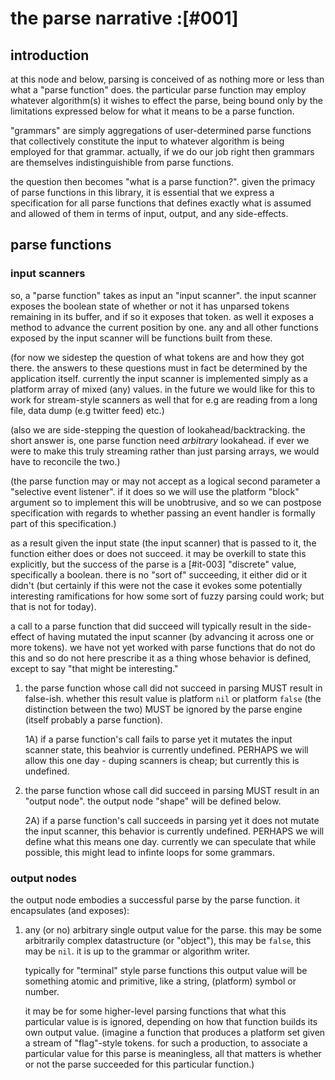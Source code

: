 # the parse narrative :[#001]

## introduction

at this node and below, parsing is conceived of as nothing more or less
than what a "parse function" does. the particular parse function may
employ whatever algorithm(s) it wishes to effect the parse, being bound
only by the limitations expressed below for what it means to be a parse
function.

"grammars" are simply aggregations of user-determined parse functions that
collectively constitute the input to whatever algorithm is being employed
for that grammar. actually, if we do our job right then grammars are
themselves indistinguishible from parse functions.

the question then becomes "what is a parse function?". given the primacy
of parse functions in this library, it is essential that we express a
specification for all parse functions that defines exactly what is assumed
and allowed of them in terms of input, output, and any side-effects.




## parse functions

### input scanners

so, a "parse function" takes as input an "input scanner". the input
scanner exposes the boolean state of whether or not it has unparsed
tokens remaining in its buffer, and if so it exposes that token. as well
it exposes a method to advance the current position by one. any and all
other functions exposed by the input scanner will be functions built
from these.

(for now we sidestep the question of what tokens are and how they got
there. the answers to these questions must in fact be determined by the
application itself. currently the input scanner is implemented simply as
a platform array of mixed (any) values. in the future we would like for
this to work for stream-style scanners as well that for e.g are reading
from a long file, data dump (e.g twitter feed) etc.)

(also we are side-stepping the question of lookahead/backtracking. the
short answer is, one parse function need *arbitrary* lookahead. if ever
we were to make this truly streaming rather than just parsing arrays, we
would have to reconcile the two.)

(the parse function may or may not accept as a logical second parameter a
"selective event listener". if it does so we will use the platform
"block" argument so to implement this will be unobtrusive, and so we can
postpose specification with regards to whether passing an event handler
is formally part of this specification.)

as a result given the input state (the input scanner) that is passed to it,
the function either does or does not succeed. it may be overkill to
state this explicitly, but the success of the parse is a [#it-003]
"discrete" value, specifically a boolean. there is no "sort of"
succeeding, it either did or it didn't (but certainly if this were not
the case it evokes some potentially interesting ramifications for how
some sort of fuzzy parsing could work; but that is not for today).

a call to a parse function that did succeed will typically result in the
side-effect of having mutated the input scanner (by advancing it across
one or more tokens). we have not yet worked with parse functions that do
not do this and so do not here prescribe it as a thing whose behavior is
defined, except to say "that might be interesting."

1) the parse function whose call did not succeed in parsing MUST result in
   false-ish. whether this result value is platform `nil` or platform
   `false` (the distinction between the two) MUST be ignored by the
   parse engine (itself probably a parse function).

   1A) if a parse function's call fails to parse yet it mutates the
       input scanner state, this beahvior is currently undefined.
       PERHAPS we will allow this one day - duping scanners is cheap; but
       currently this is undefined.

2) the parse function whose call did succeed in parsing MUST result in
   an "output node". the output node "shape" will be defined below.

   2A) if a parse function's call succeeds in parsing yet it does not
       mutate the input scanner, this behavior is currently undefined.
       PERHAPS we will define what this means one day. currently we can
       speculate that while possible, this might lead to infinte loops
       for some grammars.




### output nodes

the output node embodies a successful parse by the parse function. it
encapsulates (and exposes):

  1) any (or no) arbitrary single output value for the parse. this may
     be some arbitrarily complex datastructure (or "object"), this may
     be `false`, this may be `nil`. it is up to the grammar or algorithm
     writer.

     typically for "terminal" style parse functions this output value
     will be something atomic and primitive, like a string, (platform)
     symbol or number.

     it may be for some higher-level parsing functions that what this
     particular value is is ignored, depending on how that function builds
     its own output value. (imagine a function that produces a platform set
     given a stream of "flag"-style tokens. for such a production,
     to associate a particular value for this parse is meaningless, all
     that matters is whether or not the parse succeeded for this
     particular function.)

